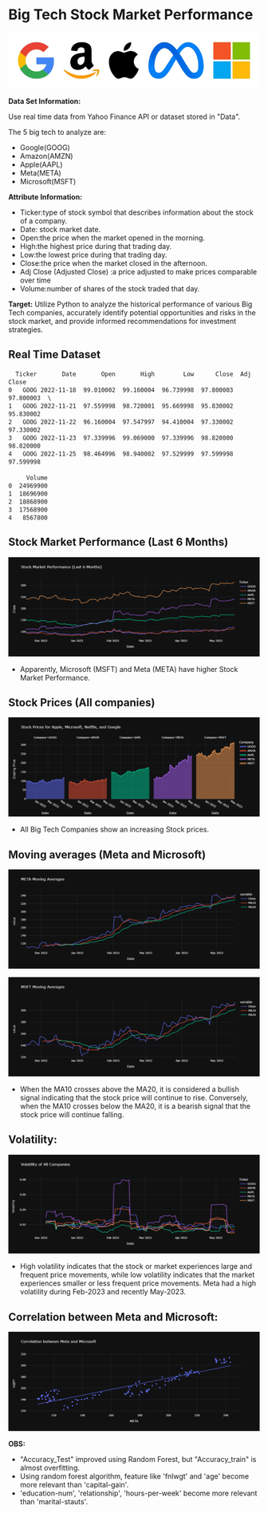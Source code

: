 # **Big Tech Stock Market Performance**

![alt text](https://github.com/Cristhian-Ninanya/Big_Tech_Stock_Market/blob/main/images/Big_tech.jpg?raw=true)

**Data Set Information:**

Use real time data from Yahoo Finance API or dataset stored in "Data".

The 5 big tech to analyze are:
* Google(GOOG)
* Amazon(AMZN)
* Apple(AAPL)
* Meta(META)
* Microsoft(MSFT)

**Attribute Information:**

* Ticker:type of stock symbol that describes information about the stock of a company.
* Date: stock market date.
* Open:the price when the market opened in the morning.
* High:the highest price during that trading day.
* Low:the lowest price during that trading day.
* Close:the price when the market closed in the afternoon.
* Adj Close (Adjusted Close) :a price adjusted to make prices comparable over time
* Volume:number of shares of the stock traded that day.

**Target:**
Utilize Python to analyze the historical performance of various Big Tech companies, accurately identify potential opportunities and risks in the stock market, and provide informed recommendations for investment strategies.

## Real Time Dataset

```
  Ticker       Date       Open       High        Low      Close  Adj Close   
0   GOOG 2022-11-18  99.010002  99.160004  96.739998  97.800003  97.800003  \
1   GOOG 2022-11-21  97.559998  98.720001  95.669998  95.830002  95.830002   
2   GOOG 2022-11-22  96.160004  97.547997  94.410004  97.330002  97.330002   
3   GOOG 2022-11-23  97.339996  99.069000  97.339996  98.820000  98.820000   
4   GOOG 2022-11-25  98.464996  98.940002  97.529999  97.599998  97.599998   

     Volume  
0  24969900  
1  18696900  
2  18868900  
3  17568900  
4   8567800  
```

## Stock Market Performance (Last 6 Months)

![alt text](https://github.com/Cristhian-Ninanya/Big_Tech_Stock_Market/blob/main/images/st_mk_perf.png?raw=true)

* Apparently, Microsoft (MSFT) and Meta (META) have higher Stock Market Performance.


## Stock Prices (All companies)

![alt text](https://github.com/Cristhian-Ninanya/Big_Tech_Stock_Market/blob/main/images/st_pr_comp.png?raw=true)

* All Big Tech Companies show an increasing Stock prices.

## Moving averages (Meta and Microsoft)

![alt text](https://github.com/Cristhian-Ninanya/Big_Tech_Stock_Market/blob/main/images/META_mov_averg.png?raw=true)

![alt text](https://github.com/Cristhian-Ninanya/Big_Tech_Stock_Market/blob/main/images/MSFT_mov_averg.png?raw=true)

* When the MA10 crosses above the MA20, it is considered a bullish signal indicating that the stock price will continue to rise. Conversely, when the MA10 crosses below the MA20, it is a bearish signal that the stock price will continue falling.

## Volatility:

![alt text](https://github.com/Cristhian-Ninanya/Big_Tech_Stock_Market/blob/main/images/volatility.png?raw=true)

* High volatility indicates that the stock or market experiences large and frequent price movements, while low volatility indicates that the market experiences smaller or less frequent price movements. Meta had a high volatility during Feb-2023 and recently May-2023.

## Correlation between Meta and Microsoft:

![alt text](https://github.com/Cristhian-Ninanya/Big_Tech_Stock_Market/blob/main/images/corr_META_MSFT.png?raw=true)

**OBS:**
* "Accuracy_Test" improved using Random Forest, but "Accuracy_train" is almost overfitting. 
* Using random forest algorithm, feature like 'fnlwgt' and 'age' become more relevant than 'capital-gain'.
* 'education-num', 'relationship', 'hours-per-week' become more relevant than 'marital-stauts'.
